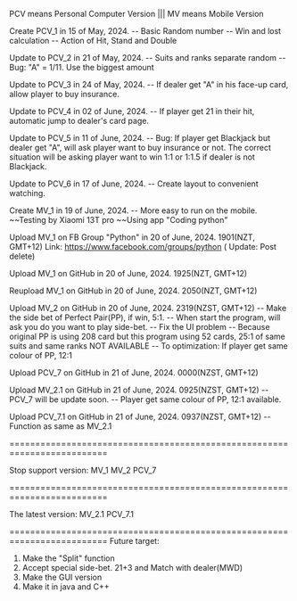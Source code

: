 PCV means Personal Computer Version   |||   MV means Mobile Version

Create PCV_1 in 15 of May, 2024. 
-- Basic Random number 
-- Win and lost calculation 
-- Action of Hit, Stand and Double

Update to PCV_2 in 21 of May, 2024. 
-- Suits and ranks separate random 
-- Bug: "A" = 1/11. Use the biggest amount

Update to PCV_3 in 24 of May, 2024. 
-- If dealer get "A" in his face-up card, allow player to buy insurance.

Update to PCV_4 in 02 of June, 2024. 
-- If player get 21 in their hit, automatic jump to dealer's card page.

Update to PCV_5 in 11 of June, 2024. 
-- Bug: If player get Blackjack but dealer get "A", will ask player want to buy insurance or not. 
		The correct situation will be asking player want to win 1:1 or 1:1.5 if dealer is not Blackjack.

Update to PCV_6 in 17 of June, 2024. 
-- Create layout to convenient watching.

Create MV_1 in 19 of June, 2024. 
-- More easy to run on the mobile. ~~Testing by Xiaomi 13T pro ~~Using app "Coding python"

Upload MV_1 on FB Group "Python" in 20 of June, 2024. 1901(NZT, GMT+12) Link: https://www.facebook.com/groups/python
								(				Update: Post delete)

Upload MV_1 on GitHub in 20 of June, 2024. 1925(NZT, GMT+12)

Reupload MV_1 on GitHub in 20 of June, 2024. 2050(NZT, GMT+12)

Upload MV_2 on GitHub in 20 of June, 2024. 2319(NZST, GMT+12)
-- Make the side bet of Perfect Pair(PP), if win, 5:1.
-- When start the program, will ask you do you want to play side-bet.
-- Fix the UI problem
-- Because original PP is using 208 card but this program using 52 cards,
                          25:1 of same suits and same ranks NOT AVAILABLE
-- To optimization: If player get same colour of PP, 12:1

Upload PCV_7 on GitHub in 21 of June, 2024. 0000(NZST, GMT+12)

Upload MV_2.1 on GitHub in 21 of June, 2024. 0925(NZST, GMT+12)
-- PCV_7 will be update soon.
-- Player get same colour of PP, 12:1 available.

Upload PCV_7.1 on GitHub in 21 of June, 2024. 0937(NZST, GMT+12)
-- Function as same as MV_2.1

=========================================================================

Stop support version: MV_1    MV_2    PCV_7

=========================================================================

The latest version:  MV_2.1    PCV_7.1

=========================================================================
Future target:
1. Make the "Split" function
2. Accept special side-bet. 21+3 and Match with dealer(MWD)
3. Make the GUI version
4. Make it in java and C++
